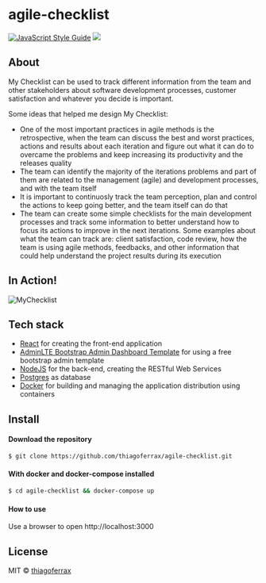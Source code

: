 # agile-checklist
> 

[![JavaScript Style Guide](https://img.shields.io/badge/code_style-standard-brightgreen.svg)](https://standardjs.com)
<a href="https://opensource.org/licenses/MIT"><img src="https://img.shields.io/badge/License-MIT-blue.svg"></a>

## About

My Checklist can be used to track different information from the team and other stakeholders about software development processes, customer satisfaction and whatever you decide is important.

Some ideas that helped me design My Checklist:
<ul>
  <li>One of the most important practices in agile methods is the retrospective, when the team can discuss the best and worst practices, actions and results about each iteration and figure out what it can do to overcame the problems and keep increasing its productivity and the releases quality</li>
  <li>The team can identify the majority of the iterations problems and part of them are related to the management (agile) and development processes, and with the team itself</li>
  <li>It is important to continuosly track the team perception, plan and control the actions to keep going better, and the team itself can do that</li>
  <li>The team can create some simple checklists for the main development processes and track some information to better understand how to focus its actions to improve in the next iterations. Some examples about what the team can track are: client satisfaction, code review, how the team is using agile methods, feedbacks, and other information that could help understand the project results during its execution</li>
</ul>

## In Action!

![MyChecklist](https://user-images.githubusercontent.com/43149895/54281993-bade4900-4579-11e9-8a84-e175dac77158.gif)

>

## Tech stack
* [React](https://reactjs.org/) for creating the front-end application
* [AdminLTE Bootstrap Admin Dashboard Template](https://adminlte.io/) for using a free bootstrap admin template
* [NodeJS](https://nodejs.org/en/docs/) for the back-end, creating the RESTful Web Services
* [Postgres](https://www.postgresql.org/) as database
* [Docker](https://www.docker.com/) for building and managing the application distribution using containers 

## Install
#### Download the repository
```sh
$ git clone https://github.com/thiagoferrax/agile-checklist.git
```
#### With docker and docker-compose installed
```sh
$ cd agile-checklist && docker-compose up
```
#### How to use
Use a browser to open http://localhost:3000

## License

MIT © [thiagoferrax](https://github.com/thiagoferrax)
